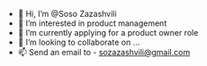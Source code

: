 - 👋 Hi, I’m @Soso Zazashvili
- 👀 I’m interested in product management
- 🌱 I’m currently applying for a product owner role
- 💞️ I’m looking to collaborate on ...
- 📫 Send an email to - sozazashvili@gmail.com

<!---
SosZ/SosZ is a ✨ special ✨ repository because its `README.md` (this file) appears on your GitHub profile.
You can click the Preview link to take a look at your changes.
--->

